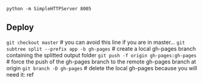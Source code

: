 `python -m SimpleHTTPServer 8005`

## Deploy
`git checkout master` # you can avoid this line if you are in master...
`git subtree split --prefix app -b gh-pages` # create a local gh-pages branch containing the splitted output folder
`git push -f origin gh-pages:gh-pages` # force the push of the gh-pages branch to the remote gh-pages branch at origin
`git branch -D gh-pages` # delete the local gh-pages because you will need it: ref
